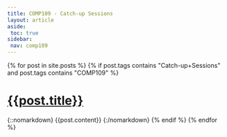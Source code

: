 ```yaml
---
title: COMP109 - Catch-up Sessions
layout: article
aside:
 toc: true
sidebar:
 nav: comp109
---
```

{% for post in site.posts %}
{% if post.tags contains "Catch-up+Sessions" and post.tags contains "COMP109" %}
# [{{post.title}}]({{site.baseurl}}{{post.url}})
{::nomarkdown}
{{post.content}}
{:/nomarkdown}
{% endif %}
{% endfor %}
